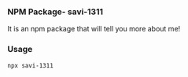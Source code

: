 ### NPM Package- savi-1311

It is an npm package that will tell you more about me!

### Usage
```
npx savi-1311
```